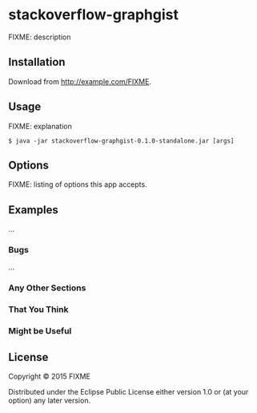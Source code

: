 # stackoverflow-graphgist

FIXME: description

## Installation

Download from http://example.com/FIXME.

## Usage

FIXME: explanation

    $ java -jar stackoverflow-graphgist-0.1.0-standalone.jar [args]

## Options

FIXME: listing of options this app accepts.

## Examples

...

### Bugs

...

### Any Other Sections
### That You Think
### Might be Useful

## License

Copyright © 2015 FIXME

Distributed under the Eclipse Public License either version 1.0 or (at
your option) any later version.
